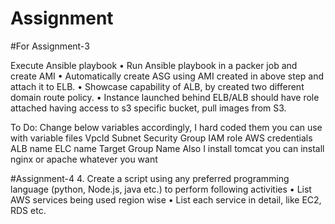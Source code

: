 # Assignment
#For Assignment-3

Execute Ansible playbook
• Run Ansible playbook in a packer job and create AMI
• Automatically create ASG using AMI created in above step and
attach it to ELB.
• Showcase capability of ALB, by created two different domain route
policy.
• Instance launched behind ELB/ALB should have role attached
having access to s3 specific bucket, pull images from S3.

To Do:
Change below variables accordingly, I hard coded them you can use with variable files
VpcId
Subnet
Security Group
IAM role
AWS credentials
ALB name
ELC name
Target Group Name
Also I install tomcat you can install nginx or apache whatever you want

#Assignment-4
4. Create a script using any preferred programming language (python,
Node.js, java etc.) to perform following activities
• List AWS services being used region wise
• List each service in detail, like EC2, RDS etc.


